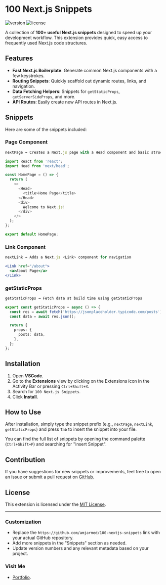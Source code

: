 # 100 Next.js Snippets

![version](https://img.shields.io/badge/version-0.0.1-blue) ![license](https://img.shields.io/badge/license-MIT-green)

A collection of **100+ useful Next.js snippets** designed to speed up your development workflow. This extension provides quick, easy access to frequently used Next.js code structures.

## Features

- **Fast Next.js Boilerplate**: Generate common Next.js components with a few keystrokes.
- **Routing Snippets**: Quickly scaffold out dynamic routes, links, and navigation.
- **Data Fetching Helpers**: Snippets for `getStaticProps`, `getServerSideProps`, and more.
- **API Routes**: Easily create new API routes in Next.js.

## Snippets

Here are some of the snippets included:

### Page Component

```typescript
nextPage → Creates a Next.js page with a Head component and basic structure
```

```typescript
import React from 'react';
import Head from 'next/head';

const HomePage = () => {
  return (
    <>
      <Head>
        <title>Home Page</title>
      </Head>
      <div>
        Welcome to Next.js!
      </div>
    </>
  );
};

export default HomePage;
```

### Link Component

```typescript
nextLink → Adds a Next.js <Link> component for navigation
```

```jsx
<Link href="/about">
  <a>About Page</a>
</Link>
```

### getStaticProps

```typescript
getStaticProps → Fetch data at build time using getStaticProps
```

```typescript
export const getStaticProps = async () => {
  const res = await fetch('https://jsonplaceholder.typicode.com/posts');
  const data = await res.json();

  return {
    props: {
      posts: data,
    },
  };
};
```

## Installation

1. Open **VSCode**.
2. Go to the **Extensions** view by clicking on the Extensions icon in the Activity Bar or pressing `Ctrl+Shift+X`.
3. Search for `100 Next.js Snippets`.
4. Click **Install**.

## How to Use

After installation, simply type the snippet prefix (e.g., `nextPage`, `nextLink`, `getStaticProps`) and press `Tab` to insert the snippet into your file.

You can find the full list of snippets by opening the command palette (`Ctrl+Shift+P`) and searching for "Insert Snippet".

## Contribution

If you have suggestions for new snippets or improvements, feel free to open an issue or submit a pull request on [GitHub](https://github.com/amjarmed/100-nextjs-snippets).

## License

This extension is licensed under the [MIT License](LICENSE).

---

### Customization

- Replace the `https://github.com/amjarmed/100-nextjs-snippets` link with your actual GitHub repository.
- Add more snippets in the "Snippets" section as needed.
- Update version numbers and any relevant metadata based on your project.

### Visit Me

- [Portfolio](https://www.amjarmed.com/).
